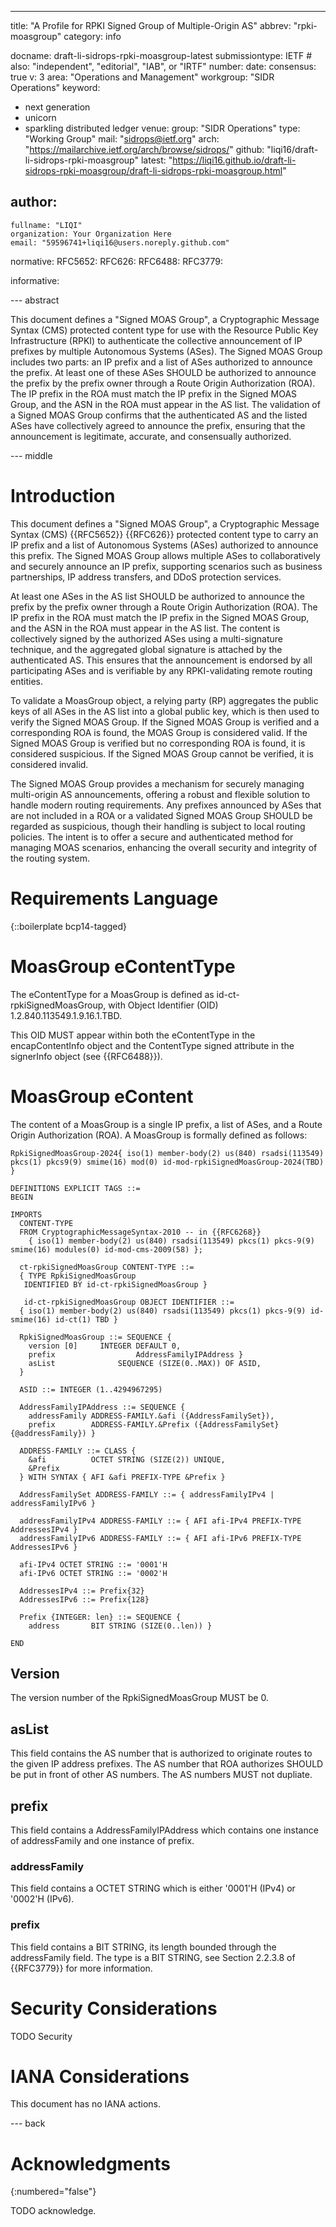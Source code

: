 ---
title: "A Profile for RPKI Signed Group of Multiple-Origin AS"
abbrev: "rpki-moasgroup"
category: info

docname: draft-li-sidrops-rpki-moasgroup-latest
submissiontype: IETF  # also: "independent", "editorial", "IAB", or "IRTF"
number:
date:
consensus: true
v: 3
area: "Operations and Management"
workgroup: "SIDR Operations"
keyword:
 - next generation
 - unicorn
 - sparkling distributed ledger
venue:
  group: "SIDR Operations"
  type: "Working Group"
  mail: "sidrops@ietf.org"
  arch: "https://mailarchive.ietf.org/arch/browse/sidrops/"
  github: "liqi16/draft-li-sidrops-rpki-moasgroup"
  latest: "https://liqi16.github.io/draft-li-sidrops-rpki-moasgroup/draft-li-sidrops-rpki-moasgroup.html"

author:
 -
    fullname: "LIQI"
    organization: Your Organization Here
    email: "59596741+liqi16@users.noreply.github.com"

normative:
  RFC5652:
  RFC626:
  RFC6488:
  RFC3779:

informative:


--- abstract

This document defines a "Signed MOAS Group", a Cryptographic Message Syntax (CMS) protected content type for use with the Resource Public Key Infrastructure (RPKI) to authenticate the collective announcement of IP prefixes by multiple Autonomous Systems (ASes). The Signed MOAS Group includes two parts: an IP prefix and a list of ASes authorized to announce the prefix. At least one of these ASes SHOULD be authorized to announce the prefix by the prefix owner through a Route Origin Authorization (ROA). The IP prefix in the ROA must match the IP prefix in the Signed MOAS Group, and the ASN in the ROA must appear in the AS list. The validation of a Signed MOAS Group confirms that the authenticated AS and the listed ASes have collectively agreed to announce the prefix, ensuring that the announcement is legitimate, accurate, and consensually authorized.


--- middle

# Introduction

This document defines a "Signed MOAS Group", a Cryptographic Message Syntax (CMS) {{RFC5652}} {{RFC626}} protected content type to carry an IP prefix and a list of Autonomous Systems (ASes) authorized to announce this prefix. The Signed MOAS Group allows multiple ASes to collaboratively and securely announce an IP prefix, supporting scenarios such as business partnerships, IP address transfers, and DDoS protection services.

At least one ASes in the AS list SHOULD be authorized to announce the prefix by the prefix owner through a Route Origin Authorization (ROA). The IP prefix in the ROA must match the IP prefix in the Signed MOAS Group, and the ASN in the ROA must appear in the AS list. The content is collectively signed by the authorized ASes using a multi-signature technique, and the aggregated global signature is attached by the authenticated AS. This ensures that the announcement is endorsed by all participating ASes and is verifiable by any RPKI-validating remote routing entities.

To validate a MoasGroup object, a relying party (RP) aggregates the public keys of all ASes in the AS list into a global public key, which is then used to verify the Signed MOAS Group. If the Signed MOAS Group is verified and a corresponding ROA is found, the MOAS Group is considered valid. If the Signed MOAS Group is verified but no corresponding ROA is found, it is considered suspicious. If the Signed MOAS Group cannot be verified, it is considered invalid.

The Signed MOAS Group provides a mechanism for securely managing multi-origin AS announcements, offering a robust and flexible solution to handle modern routing requirements. Any prefixes announced by ASes that are not included in a ROA or a validated Signed MOAS Group SHOULD be regarded as suspicious, though their handling is subject to local routing policies. The intent is to offer a secure and authenticated method for managing MOAS scenarios, enhancing the overall security and integrity of the routing system.


# Requirements Language

{::boilerplate bcp14-tagged}

# MoasGroup eContentType

The eContentType for a MoasGroup is defined as id-ct-rpkiSignedMoasGroup, with Object Identifier (OID) 1.2.840.113549.1.9.16.1.TBD.

This OID MUST appear within both the eContentType in the encapContentInfo object and the ContentType signed attribute in the signerInfo object (see {{RFC6488}}).

# MoasGroup eContent

The content of a MoasGroup is a single IP prefix, a list of ASes, and a Route Origin Authorization (ROA). A MoasGroup is formally defined as follows:

~~~
RpkiSignedMoasGroup-2024{ iso(1) member-body(2) us(840) rsadsi(113549) pkcs(1) pkcs9(9) smime(16) mod(0) id-mod-rpkiSignedMoasGroup-2024(TBD) }
   
DEFINITIONS EXPLICIT TAGS ::=
BEGIN

IMPORTS
  CONTENT-TYPE
  FROM CryptographicMessageSyntax-2010 -- in {{RFC6268}}
    { iso(1) member-body(2) us(840) rsadsi(113549) pkcs(1) pkcs-9(9) smime(16) modules(0) id-mod-cms-2009(58) };

  ct-rpkiSignedMoasGroup CONTENT-TYPE ::=
  { TYPE RpkiSignedMoasGroup
   IDENTIFIED BY id-ct-rpkiSignedMoasGroup }
   
   id-ct-rpkiSignedMoasGroup OBJECT IDENTIFIER ::=
  { iso(1) member-body(2) us(840) rsadsi(113549) pkcs(1) pkcs-9(9) id-smime(16) id-ct(1) TBD }
    
  RpkiSignedMoasGroup ::= SEQUENCE {
    version [0]     INTEGER DEFAULT 0,
    prefix					AddressFamilyIPAddress }
    asList      		SEQUENCE (SIZE(0..MAX)) OF ASID,
  }

  ASID ::= INTEGER (1..4294967295)

  AddressFamilyIPAddress ::= SEQUENCE {
    addressFamily ADDRESS-FAMILY.&afi ({AddressFamilySet}),
    prefix        ADDRESS-FAMILY.&Prefix ({AddressFamilySet}{@addressFamily}) }
  
  ADDRESS-FAMILY ::= CLASS {
    &afi          OCTET STRING (SIZE(2)) UNIQUE,
    &Prefix
  } WITH SYNTAX { AFI &afi PREFIX-TYPE &Prefix }
  
  AddressFamilySet ADDRESS-FAMILY ::= { addressFamilyIPv4 | addressFamilyIPv6 }
  
  addressFamilyIPv4 ADDRESS-FAMILY ::= { AFI afi-IPv4 PREFIX-TYPE AddressesIPv4 }
  addressFamilyIPv6 ADDRESS-FAMILY ::= { AFI afi-IPv6 PREFIX-TYPE AddressesIPv6 }
  
  afi-IPv4 OCTET STRING ::= '0001'H
  afi-IPv6 OCTET STRING ::= '0002'H
  
  AddressesIPv4 ::= Prefix{32}
  AddressesIPv6 ::= Prefix{128}
  
  Prefix {INTEGER: len} ::= SEQUENCE {
    address       BIT STRING (SIZE(0..len)) }

END
~~~

## Version

The version number of the RpkiSignedMoasGroup MUST be 0.

## asList

This field contains the AS number that is authorized to originate routes to the given IP address prefixes. The AS number that ROA authorizes SHOULD be put in front of other AS numbers. The AS numbers MUST not dupliate.

## prefix

This field contains a AddressFamilyIPAddress which contains one instance of addressFamily and one instance of prefix.

### addressFamily
This field contains a OCTET STRING which is either '0001'H (IPv4) or '0002'H (IPv6).

### prefix

This field contains a BIT STRING, its length bounded through the addressFamily field. The type is a BIT STRING, see Section 2.2.3.8 of {{RFC3779}} for more information.

# Security Considerations

TODO Security


# IANA Considerations

This document has no IANA actions.


--- back

# Acknowledgments
{:numbered="false"}

TODO acknowledge.
